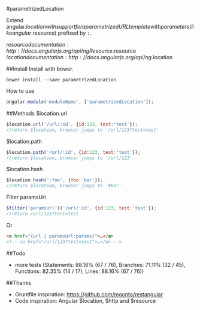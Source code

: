 #parametrizedLocation

Extend angular.$location with support for a parametrized URL template with parameters (like angular.$resource) prefixed by `:`.

$resource documentation: http://docs.angularjs.org/api/ngResource.$resource
$location documentation: http://docs.angularjs.org/api/ng.$location


##Install
Install with bower.
```shell
bower install --save parametrizedLocation
```

How to use
```js
angular.module('moduleName', ['parametrizedLocation']);
```

##Methods
$location.url
```js
$location.url('/url/:id', {id:123, test:'test'});
//return $location, browser jumps to '/url/123?test=test'
```

$location.path
```js
$location.path('/url/:id', {id:123, test:'test'});
//return $location, browser jumps to '/url/123'
```

$location.hash
```js
$location.hash(':foo', {foo:'bar'});
//return $location, browser jumps to '#bar'
```

Filter paramsUrl
```js
$filter('paramsUrl')('/url/:id', {id:123, test:'test'});
//return /url/123?test=test
```

Or

```html
<a href="{url | paramsUrl:params}">…</a>
<!-- <a href="/url/123?test=test">…</a> -->
```

##Todo
* more tests (Statements: 88.16% (67 / 76), Branches: 71.11% (32 / 45), Functions: 82.35% (14 / 17), Lines: 88.16% (67 / 76))

##Thanks
* Gruntfile inspiration: https://github.com/mgonto/restangular
* Code inspiration: Angular $location, $http and $resource
